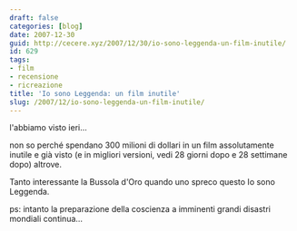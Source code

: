 ```yaml
---
draft: false
categories: [blog]
date: 2007-12-30
guid: http://cecere.xyz/2007/12/30/io-sono-leggenda-un-film-inutile/
id: 629
tags:
- film
- recensione
- ricreazione
title: 'Io sono Leggenda: un film inutile'
slug: /2007/12/io-sono-leggenda-un-film-inutile/
---
```


l'abbiamo visto ieri…
  
non so perché spendano 300 milioni di dollari in un film assolutamente inutile e già visto (e in migliori versioni, vedi 28 giorni dopo e 28 settimane dopo) altrove.

Tanto interessante la Bussola d'Oro quando uno spreco questo Io sono Leggenda.

ps: intanto la preparazione della coscienza a imminenti grandi disastri mondiali continua…